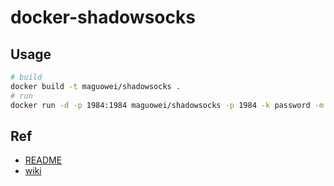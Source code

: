 # docker-shadowsocks

## Usage

```bash
# build
docker build -t maguowei/shadowsocks .
# run
docker run -d -p 1984:1984 maguowei/shadowsocks -p 1984 -k password -m aes-256-cfb --fast-open --workers 4
```

## Ref

- [README](https://github.com/shadowsocks/shadowsocks/blob/master/README.md)
- [wiki](https://github.com/shadowsocks/shadowsocks/wiki)
